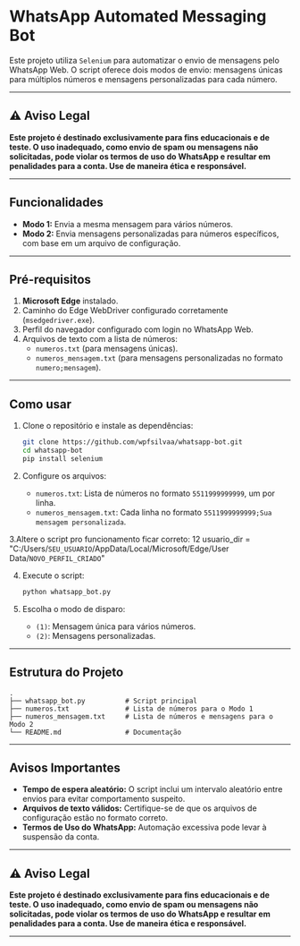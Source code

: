 # WhatsApp Automated Messaging Bot

Este projeto utiliza `Selenium` para automatizar o envio de mensagens pelo WhatsApp Web. O script oferece dois modos de envio: mensagens únicas para múltiplos números e mensagens personalizadas para cada número.

---

## ⚠️ Aviso Legal

**Este projeto é destinado exclusivamente para fins educacionais e de teste. O uso inadequado, como envio de spam ou mensagens não solicitadas, pode violar os termos de uso do WhatsApp e resultar em penalidades para a conta. Use de maneira ética e responsável.**

---

## Funcionalidades

- **Modo 1:** Envia a mesma mensagem para vários números.
- **Modo 2:** Envia mensagens personalizadas para números específicos, com base em um arquivo de configuração.

---

## Pré-requisitos

1. **Microsoft Edge** instalado.
2. Caminho do Edge WebDriver configurado corretamente (`msedgedriver.exe`).
3. Perfil do navegador configurado com login no WhatsApp Web.
4. Arquivos de texto com a lista de números:
   - `numeros.txt` (para mensagens únicas).
   - `numeros_mensagem.txt` (para mensagens personalizadas no formato `numero;mensagem`).

---

## Como usar

1. Clone o repositório e instale as dependências:

   ```bash
   git clone https://github.com/wpfsilvaa/whatsapp-bot.git
   cd whatsapp-bot
   pip install selenium
   ```

2. Configure os arquivos:
   - `numeros.txt`: Lista de números no formato `5511999999999`, um por linha.
   - `numeros_mensagem.txt`: Cada linha no formato `5511999999999;Sua mensagem personalizada`.

3.Altere o script pro funcionamento ficar correto:
   12   usuario_dir = "C:/Users/`SEU_USUARIO`/AppData/Local/Microsoft/Edge/User Data/`NOVO_PERFIL_CRIADO`"

4. Execute o script:

   ```bash
   python whatsapp_bot.py
   ```

5. Escolha o modo de disparo:
   - `(1)`: Mensagem única para vários números.
   - `(2)`: Mensagens personalizadas.

---

## Estrutura do Projeto

```
.
├── whatsapp_bot.py          # Script principal
├── numeros.txt              # Lista de números para o Modo 1
├── numeros_mensagem.txt     # Lista de números e mensagens para o Modo 2
└── README.md                # Documentação
```

---

## Avisos Importantes

- **Tempo de espera aleatório:** O script inclui um intervalo aleatório entre envios para evitar comportamento suspeito.
- **Arquivos de texto válidos:** Certifique-se de que os arquivos de configuração estão no formato correto.
- **Termos de Uso do WhatsApp:** Automação excessiva pode levar à suspensão da conta.

---

## ⚠️ Aviso Legal

**Este projeto é destinado exclusivamente para fins educacionais e de teste. O uso inadequado, como envio de spam ou mensagens não solicitadas, pode violar os termos de uso do WhatsApp e resultar em penalidades para a conta. Use de maneira ética e responsável.**

---
